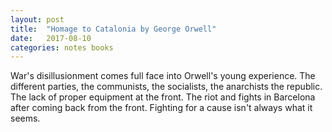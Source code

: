 ```yaml
---
layout: post
title:  "Homage to Catalonia by George Orwell"
date:   2017-08-10
categories: notes books
---
```

War's disillusionment comes full face into Orwell's young experience. The different parties, the communists, the socialists, the  anarchists the republic.  The lack of proper equipment at the front. The riot and fights in Barcelona after coming back from the front. Fighting for a cause isn't always what it seems.

